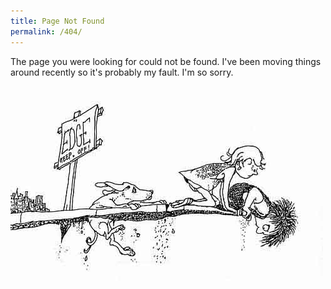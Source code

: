 ```yaml
---
title: Page Not Found
permalink: /404/
---
```


The page you were looking for could not be found. I've been moving things around recently so it's probably my fault. I'm so sorry.

![Image from Shel Silverstein's "Where the Sidewalk Ends"](/assets/images/404.jpg)
